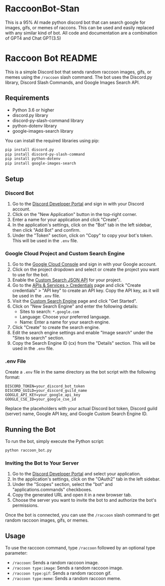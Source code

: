 # RaccoonBot-Stan
This is a 95% AI made python discord bot that can search google for images, gifs, or memes of raccons. This can be used and easily replaced with any similar kind of bot. All code and documentation are a combination of GPT4 and Chat GPT(3.5)

# Raccoon Bot README

This is a simple Discord bot that sends random raccoon images, gifs, or memes using the `/raccoon` slash command. The bot uses the Discord.py library, Discord Slash Commands, and Google Images Search API.

## Requirements

- Python 3.6 or higher
- discord.py library
- discord-py-slash-command library
- python-dotenv library
- google-images-search library

You can install the required libraries using pip:

```bash
pip install discord.py
pip install discord-py-slash-command
pip install python-dotenv
pip install google-images-search
```

## Setup

### Discord Bot

1. Go to the [Discord Developer Portal](https://discord.com/developers/applications) and sign in with your Discord account.
2. Click on the "New Application" button in the top-right corner.
3. Enter a name for your application and click "Create".
4. In the application's settings, click on the "Bot" tab in the left sidebar, then click "Add Bot" and confirm.
5. Under the "Token" section, click on "Copy" to copy your bot's token. This will be used in the `.env` file.

### Google Cloud Project and Custom Search Engine

1. Go to the [Google Cloud Console](https://console.cloud.google.com/) and sign in with your Google account.
2. Click on the project dropdown and select or create the project you want to use for the bot.
3. Enable the [Custom Search JSON API](https://developers.google.com/custom-search/v1/introduction) for your project.
4. Go to the [APIs & Services > Credentials](https://console.cloud.google.com/apis/credentials) page and click "Create credentials" > "API key" to create an API key. Copy the API key, as it will be used in the `.env` file.
5. Visit the [Custom Search Engine](https://programmablesearchengine.google.com/about/) page and click "Get Started".
6. Click on "New Search Engine" and enter the following details:
   - Sites to search: `*.google.com`
   - Language: Choose your preferred language.
   - Name: Enter a name for your search engine.
7. Click "Create" to create the search engine.
8. Edit the search engine settings and enable "Image search" under the "Sites to search" section.
9. Copy the Search Engine ID (cx) from the "Details" section. This will be used in the `.env` file.

### .env File

Create a `.env` file in the same directory as the bot script with the following format:

```
DISCORD_TOKEN=your_discord_bot_token
DISCORD_GUILD=your_discord_guild_name
GOOGLE_API_KEY=your_google_api_key
GOOGLE_CSE_ID=your_google_cse_id
```

Replace the placeholders with your actual Discord bot token, Discord guild (server) name, Google API key, and Google Custom Search Engine ID.

## Running the Bot

To run the bot, simply execute the Python script:

```bash
python raccoon_bot.py
```

### Inviting the Bot to Your Server

1. Go to the [Discord Developer Portal](https://discord.com/developers/applications) and select your application.
2. In the application's settings, click on the "OAuth2" tab in the left sidebar.
3. Under the "Scopes" section, select the "bot" and "applications.commands" checkboxes.
4. Copy the generated URL and open it in a new browser tab.
5. Choose the server you want to invite the bot to and authorize the bot's permissions.

Once the bot is connected, you can use the `/raccoon` slash command to get random raccoon images, gifs, or memes.

## Usage

To use the raccoon command, type `/raccoon` followed by an optional type parameter:

- `/raccoon`: Sends a random raccoon image.
- `/raccoon type:image`: Sends a random raccoon image.
- `/raccoon type:gif`: Sends a random raccoon gif.
- `/raccoon type:meme`: Sends a random raccoon meme.
